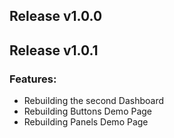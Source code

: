 ## Release v1.0.0

## Release v1.0.1

### Features:
 - Rebuilding the second Dashboard
 - Rebuilding Buttons Demo Page
 - Rebuilding Panels Demo Page